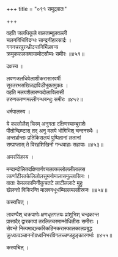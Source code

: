 +++
title = "०९१ समुद्रवातः"

+++


वहति जलधिकूले बालताम्बूलवल्ली  
चलनविधिविदग्धः सान्द्रनीहारसार्द्रः ।  
गगनचरपुरन्ध्रीदन्तनिर्भिन्नवन्य  
क्रमुकफलकषायामोदसौम्यः समीरः ॥४५१॥  


दक्षस्य ।  


लवणजलधिवेलाशीकरासारवर्षी  
सुरतरभसखिन्नद्राविडीभुक्तमुक्तः ।  
वहति मलयशैलारण्यदोलाविलासी  
तरुणकरुणमल्लीगन्धबन्धुः समीरः ॥४५२॥  


धर्मपालस्य ।  


ये कल्लोलैश् चिरम् अनुगता दक्षिणस्याम्बुराशेः   
पीतोच्छिष्टास् तद् अनु मलये भोगिभिश् चन्दनस्थैः ।  
अन्तर्भ्रान्ताः प्रतिकिसलयं पुष्पितानां लतानां  
सम्प्राप्तास् ते विरहशिखिनो गन्धवाहाः सहायाः ॥४५३॥  


अमरसिंहस्य ।  


मन्दान्दोलितदक्षिणार्णवचलत्कल्लोललीलालस  
त्कर्णाटीरतकेलिलोलसुमनोमालासमुल्लासिनः ।  
वाताः केरलकामिनीकुचतटे लाटीललाटे मुहुः   
खेलन्तो विकिरन्ति मालववधूधम्मिल्लमल्लीस्रजः ॥४५४॥  


कस्यचित् ।  


लावण्यैश् चक्रपाणेः क्षणधृतगतयः प्रांशुभिश् चन्द्रकान्त  
प्रासादैर् द्वारकायां तरलितचरमाम्भोधितीराः समीराः ।  
सेवन्ते नित्यमाद्यत्करिकठिनकरास्फालकालप्रबुद्ध  
क्रुध्यत्पञ्चाननोग्रध्वनिभरविगलच्चण्डहुङ्कारगर्भाः ॥४५५॥  


कस्यचित् ।  